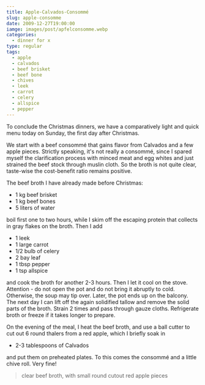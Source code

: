 ```yaml
---
title: Apple-Calvados-Consommé
slug: apple-consomme
date: 2009-12-27T19:00:00
iamge: images/post/apfelconsomme.webp
categories: 
  - dinner for x
type: regular
tags: 
  - apple
  - calvados
  - beef brisket
  - beef bone
  - chives
  - leek
  - carrot
  - celery
  - allspice
  - pepper
---
```


To conclude the Christmas dinners, we have a comparatively light and quick menu today on Sunday, the first day after Christmas.

We start with a beef consommé that gains flavor from Calvados and a few apple pieces. Strictly speaking, it's not really a consommé, since I spared myself the clarification process with minced meat and egg whites and just strained the beef stock through muslin cloth. So the broth is not quite clear, taste-wise the cost-benefit ratio remains positive.

The beef broth I have already made before Christmas:

* 1 kg beef brisket 
* 1 kg beef bones 
* 5 liters of water

boil first one to two hours, while I skim off the escaping protein that collects in gray flakes on the broth. Then I add

* 1 leek 
* 1 large carrot 
* 1/2 bulb of celery 
* 2 bay leaf 
* 1 tbsp pepper 
* 1 tsp allspice

and cook the broth for another 2-3 hours. Then I let it cool on the stove. Attention - do not open the pot and do not bring it abruptly to cold. Otherwise, the soup may tip over. Later, the pot ends up on the balcony. The next day I can lift off the again solidified tallow and remove the solid parts of the broth. Strain 2 times and pass through gauze cloths. Refrigerate broth or freeze if it takes longer to prepare.

On the evening of the meal, I heat the beef broth, and use a ball cutter to cut out 6 round thalers from a red apple, which I briefly soak in 

* 2-3 tablespoons of Calvados 

and put them on preheated plates. To this comes the consommé and a little chive roll. Very fine!

> clear beef broth, with small round cutout red apple pieces 